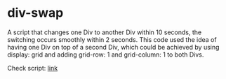 # div-swap

A script that changes one Div to another Div within 10 seconds, the switching occurs smoothly within 2 seconds. This code used the idea of having one Div on top of a second Div, which could be achieved by using display: grid and adding grid-row: 1 and grid-column: 1 to both Divs.

Check script:
<a href="https://inalsur.github.io/div-swap/" style="backgroundColor=white">link</a>
